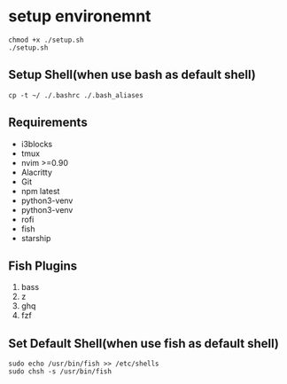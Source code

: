 # setup environemnt
```
chmod +x ./setup.sh
./setup.sh
```

## Setup Shell(when use bash as default shell)
```
cp -t ~/ ./.bashrc ./.bash_aliases
```

## Requirements
- i3blocks
- tmux
- nvim >=0.90
- Alacritty
- Git
- npm latest
- python3-venv
- python3-venv
- rofi
- fish
- starship

## Fish Plugins
1. bass
2. z
3. ghq
4. fzf

## Set Default Shell(when use fish as default shell)
```
sudo echo /usr/bin/fish >> /etc/shells
sudo chsh -s /usr/bin/fish
```
